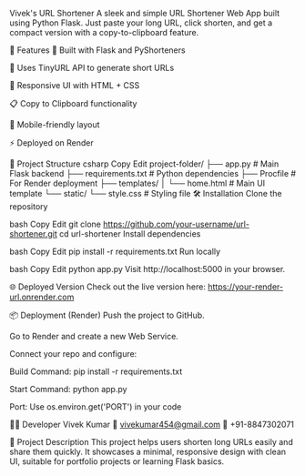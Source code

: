 Vivek's URL Shortener
A sleek and simple URL Shortener Web App built using Python Flask. Just paste your long URL, click shorten, and get a compact version with a copy-to-clipboard feature.

🚀 Features
🔧 Built with Flask and PyShorteners

🧠 Uses TinyURL API to generate short URLs

🎨 Responsive UI with HTML + CSS

📋 Copy to Clipboard functionality

📱 Mobile-friendly layout

⚡ Deployed on Render

📁 Project Structure
csharp
Copy
Edit
project-folder/
├── app.py                  # Main Flask backend
├── requirements.txt        # Python dependencies
├── Procfile                # For Render deployment
├── templates/
│   └── home.html           # Main UI template
└── static/
    └── style.css           # Styling file
🛠️ Installation
Clone the repository

bash
Copy
Edit
git clone https://github.com/your-username/url-shortener.git
cd url-shortener
Install dependencies

bash
Copy
Edit
pip install -r requirements.txt
Run locally

bash
Copy
Edit
python app.py
Visit http://localhost:5000 in your browser.

🌐 Deployed Version
Check out the live version here:
https://your-render-url.onrender.com

📦 Deployment (Render)
Push the project to GitHub.

Go to Render and create a new Web Service.

Connect your repo and configure:

Build Command: pip install -r requirements.txt

Start Command: python app.py

Port: Use os.environ.get('PORT') in your code

👨‍💻 Developer
Vivek Kumar
📧 vivekumar454@gmail.com
📱 +91-8847302071

📌 Project Description
This project helps users shorten long URLs easily and share them quickly. It showcases a minimal, responsive design with clean UI, suitable for portfolio projects or learning Flask basics.
